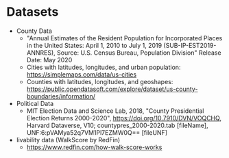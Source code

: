 
# Datasets
- County Data
    - "Annual Estimates of the Resident Population for Incorporated Places in the United States: April 1, 2010 to July 1, 2019 (SUB-IP-EST2019-ANNRES), Source: U.S. Census Bureau, Population Division" Release Date: May 2020
    - Cities with latitudes, longitudes, and urban population: https://simplemaps.com/data/us-cities
    - Counties with latitudes, longitudes, and geoshapes: https://public.opendatasoft.com/explore/dataset/us-county-boundaries/information/ 
- Political Data
    - MIT Election Data and Science Lab, 2018, "County Presidential Election Returns 2000-2020", https://doi.org/10.7910/DVN/VOQCHQ, Harvard Dataverse, V10; countypres_2000-2020.tab [fileName], UNF:6:pVAMya52q7VM1Pl7EZMW0Q== [fileUNF]
- livability data (WalkScore by RedFin)
    - https://www.redfin.com/how-walk-score-works
